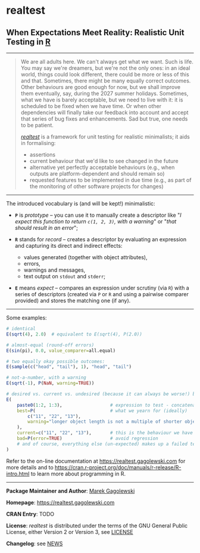 # **realtest**

## When Expectations Meet Reality: Realistic Unit Testing in [R](https://www.r-project.org/)

--------------------------------------------------------------------------------

> We are all adults here. We can't always get what we want.
> Such is life. You may say we're dreamers, but we're not the only ones:
> in an ideal world, things could look different, there could be more
> or less of this and that. Sometimes, there might be many equally correct
> outcomes. Other behaviours are good enough for now, but we shall improve
> them eventually, say, during the 2027 summer holidays. Sometimes, what we
> have is barely acceptable, but we need to live with it: it is
> scheduled to be fixed when we have time. Or when other dependencies
> will finally take our feedback into account and accept that series of
> bug fixes and enhancements. Sad but true, one needs to be patient.
>
> [*realtest*](https://realtest.gagolewski.com) is a framework for unit testing
> for realistic minimalists; it aids in formalising:
>
> * assertions
> * current behaviour that we'd like to see changed in the future
> * alternative yet perfectly acceptable behaviours (e.g., when outputs
> are platform-dependent and should remain so)
> * requested features to be implemented in due time
> (e.g., as part of the monitoring of other software projects for changes)

--------------------------------------------------------------------------------


The introduced vocabulary is (and will be kept!) minimalistic:

*  **`P`** is *prototype* – you can use it to manually create a descriptor like
    "*I expect this function to return `c(1, 2, 3)`, with a warning*"
    or "*that should result in an error*";

*  **`R`** stands for *record* – creates a descriptor by evaluating an
    expression and capturing its direct and indirect effects:

    * values generated (together with object attributes),
    * errors,
    * warnings and messages,
    * text output on `stdout` and `stderr`;

*  **`E`** means *expect* – compares an expression under scrutiny (via `R`)
    with a series of descriptors (created via `P` or `R` and using
    a pairwise comparer provided) and stores the matching one (if any).

--------------------------------------------------------------------------------

Some examples:

```r
# identical
E(sqrt(4), 2.0)  # equivalent to E(sqrt(4), P(2.0))

# almost-equal (round-off errors)
E(sin(pi), 0.0, value_comparer=all.equal)

# two equally okay possible outcomes:
E(sample(c("head", "tail"), 1), "head", "tail")

# not-a-number, with a warning
E(sqrt(-1), P(NaN, warning=TRUE))

# desired vs. current vs. undesired (because it can always be worse!) behaviour
E(
    paste0(1:2, 1:3),                  # expression to test - concatenation
    best=P(                            # what we yearn for (ideally)
        c("11", "22", "13"),
        warning="longer object length is not a multiple of shorter object length"
    ),
    current=c("11", "22", "13"),       # this is the behaviour we have now
    bad=P(error=TRUE)                  # avoid regression
    # and of course, everything else (un-expected) makes up a failed test
)
```

Refer to the on-line documentation at https://realtest.gagolewski.com
for more details and to
https://cran.r-project.org/doc/manuals/r-release/R-intro.html
to learn more about programming in R.


--------------------------------------------------------------------------------

**Package Maintainer and Author**:
[Marek Gagolewski](https://www.gagolewski.com/)

**Homepage**: https://realtest.gagolewski.com

**CRAN Entry**: TODO

**License**:
*realtest* is distributed under the terms of the GNU General Public License,
either Version 2 or Version 3, see
[LICENSE](https://raw.githubusercontent.com/gagolews/realtest/master/LICENSE)

**Changelog**: see
[NEWS](https://raw.githubusercontent.com/gagolews/realtest/master/NEWS)
